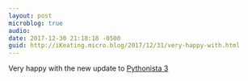 ```yaml
---
layout: post
microblog: true
audio: 
date: 2017-12-30 21:18:18 -0500
guid: http://iKeating.micro.blog/2017/12/31/very-happy-with.html
---
```

Very happy with the new update to [Pythonista 3](https://itunes.apple.com/us/app/pythonista-3/id1085978097?mt=8)
